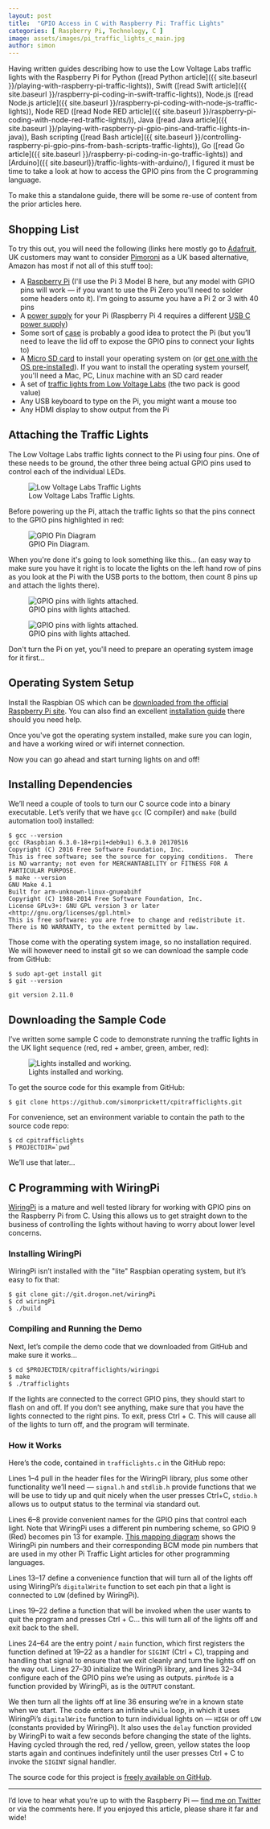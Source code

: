 ```yaml
---
layout: post
title:  "GPIO Access in C with Raspberry Pi: Traffic Lights"
categories: [ Raspberry Pi, Technology, C ]
image: assets/images/pi_traffic_lights_c_main.jpg
author: simon
---
```

Having written guides describing how to use the Low Voltage Labs traffic lights with the Raspberry Pi for Python ([read Python article]({{ site.baseurl }}/playing-with-raspberry-pi-traffic-lights)), Swift ([read Swift article]({{ site.baseurl }}/raspberry-pi-coding-in-swift-traffic-lights)), Node.js ([read Node.js article]({{ site.baseurl }}/raspberry-pi-coding-with-node-js-traffic-lights)), Node RED ([read Node RED article]({{ site.baseurl }}/raspberry-pi-coding-with-node-red-traffic-lights/)), Java ([read Java article]({{ site.baseurl }}/playing-with-raspberry-pi-gpio-pins-and-traffic-lights-in-java)), Bash scripting ([read Bash article]({{ site.baseurl }}/controlling-raspberry-pi-gpio-pins-from-bash-scripts-traffic-lights)), Go ([read Go article]({{ site.baseurl }}/raspberry-pi-coding-in-go-traffic-lights)) and [Arduino]({{ site.baseurl}}/traffic-lights-with-arduino/), I figured it must be time to take a look at how to access the GPIO pins from the C programming language.

To make this a standalone guide, there will be some re-use of content from the prior articles here.

## Shopping List

To try this out, you will need the following (links here mostly go to [Adafruit](https://www.adafruit.com/), UK customers may want to consider [Pimoroni](https://shop.pimoroni.com/) as a UK based alternative, Amazon has most if not all of this stuff too):

* A [Raspberry Pi](https://www.adafruit.com/product/3055) (I'll use the Pi 3 Model B here, but any model with GPIO pins will work — if you want to use the Pi Zero you’ll need to solder some headers onto it). I'm going to assume you have a Pi 2 or 3 with 40 pins
* A [power supply](https://www.adafruit.com/product/1995) for your Pi (Raspberry Pi 4 requires a different [USB C power supply](https://www.adafruit.com/product/4298))
* Some sort of [case](https://www.adafruit.com/product/2256) is probably a good idea to protect the Pi (but you’ll need to leave the lid off to expose the GPIO pins to connect your lights to)
* A [Micro SD card](https://www.adafruit.com/product/1294) to install your operating system on (or [get one with the OS pre-installed](https://www.adafruit.com/product/3259)). If you want to install the operating system yourself, you'll need a Mac, PC, Linux machine with an SD card reader
* A set of [traffic lights from Low Voltage Labs](http://lowvoltagelabs.com/products/pi-traffic/) (the two pack is good value)
* Any USB keyboard to type on the Pi, you might want a mouse too
* Any HDMI display to show output from the Pi

## Attaching the Traffic Lights

The Low Voltage Labs traffic lights connect to the Pi using four pins. One of these needs to be ground, the other three being actual GPIO pins used to control each of the individual LEDs.

<figure class="figure">
  <img src="{{ site.baseurl }}/assets/images/pi_traffic_lights_c_lights_stock.jpg" class="figure-img img-fluid" alt="Low Voltage Labs Traffic Lights">
  <figcaption class="figure-caption text-center">Low Voltage Labs Traffic Lights.</figcaption>
</figure>

Before powering up the Pi, attach the traffic lights so that the pins connect to the GPIO pins highlighted in red:

<figure class="figure">
  <img src="{{ site.baseurl }}/assets/images/pi_traffic_lights_c_gpio_diagram.png" class="figure-img img-fluid" alt="GPIO Pin Diagram">
  <figcaption class="figure-caption text-center">GPIO Pin Diagram.</figcaption>
</figure>

When you're done it's going to look something like this... (an easy way to make sure you have it right is to locate the lights on the left hand row of pins as you look at the Pi with the USB ports to the bottom, then count 8 pins up and attach the lights there).

<figure class="figure">
  <img src="{{ site.baseurl }}/assets/images/pi_traffic_lights_c_lights_attached_1.jpg" class="figure-img img-fluid" alt="GPIO pins with lights attached.">
  <figcaption class="figure-caption text-center">GPIO pins with lights attached.</figcaption>
</figure>

<figure class="figure">
  <img src="{{ site.baseurl }}/assets/images/pi_traffic_lights_c_lights_attached_2.jpg" class="figure-img img-fluid" alt="GPIO pins with lights attached.">
  <figcaption class="figure-caption text-center">GPIO pins with lights attached.</figcaption>
</figure>

Don't turn the Pi on yet, you'll need to prepare an operating system image for it first...

## Operating System Setup

Install the Raspbian OS which can be [downloaded from the official Raspberry Pi site](https://www.raspberrypi.org/downloads/raspbian/). You can also find an excellent [installation guide](https://www.raspberrypi.org/documentation/installation/installing-images/README.md) there should you need help.

Once you've got the operating system installed, make sure you can login, and have a working wired or wifi internet connection.

Now you can go ahead and start turning lights on and off!

## Installing Dependencies

We’ll need a couple of tools to turn our C source code into a binary executable. Let’s verify that we have `gcc` (C compiler) and `make` (build automation tool) installed:

```
$ gcc --version
gcc (Raspbian 6.3.0-18+rpi1+deb9u1) 6.3.0 20170516
Copyright (C) 2016 Free Software Foundation, Inc.
This is free software; see the source for copying conditions.  There is NO warranty; not even for MERCHANTABILITY or FITNESS FOR A PARTICULAR PURPOSE.
$ make --version
GNU Make 4.1
Built for arm-unknown-linux-gnueabihf
Copyright (C) 1988-2014 Free Software Foundation, Inc.
License GPLv3+: GNU GPL version 3 or later <http://gnu.org/licenses/gpl.html>
This is free software: you are free to change and redistribute it. There is NO WARRANTY, to the extent permitted by law.
```

Those come with the operating system image, so no installation required. We will however need to install git so we can download the sample code from GitHub:

```
$ sudo apt-get install git
$ git --version

git version 2.11.0
```

## Downloading the Sample Code

I’ve written some sample C code to demonstrate running the traffic lights in the UK light sequence (red, red + amber, green, amber, red):

<figure class="figure">
  <img src="{{ site.baseurl }}/assets/images/pi_traffic_lights_c_lights_working.gif" class="figure-img img-fluid" alt="Lights installed and working.">
  <figcaption class="figure-caption text-center">Lights installed and working.</figcaption>
</figure>

To get the source code for this example from GitHub:

```
$ git clone https://github.com/simonprickett/cpitrafficlights.git
```

For convenience, set an environment variable to contain the path to the source code repo:

```
$ cd cpitrafficlights
$ PROJECTDIR=`pwd`
```

We’ll use that later…

## C Programming with WiringPi

[WiringPi](http://wiringpi.com/) is a mature and well tested library for working with GPIO pins on the Raspberry Pi from C. Using this allows us to get straight down to the business of controlling the lights without having to worry about lower level concerns.

### Installing WiringPi

WiringPi isn’t installed with the "lite" Raspbian operating system, but it’s easy to fix that:

```
$ git clone git://git.drogon.net/wiringPi
$ cd wiringPi
$ ./build
```

### Compiling and Running the Demo

Next, let’s compile the demo code that we downloaded from GitHub and make sure it works...

```
$ cd $PROJECTDIR/cpitrafficlights/wiringpi
$ make
$ ./trafficlights
```

If the lights are connected to the correct GPIO pins, they should start to flash on and off. If you don’t see anything, make sure that you have the lights connected to the right pins. To exit, press Ctrl + C. This will cause all of the lights to turn off, and the program will terminate.

### How it Works

Here’s the code, contained in `trafficlights.c` in the GitHub repo:

<script src="https://gist.github.com/simonprickett/af80dff02d905c4114911ac2b7d8d91f.js"></script>

Lines 1–4 pull in the header files for the WiringPi library, plus some other functionality we’ll need — `signal.h` and `stdlib.h` provide functions that we will be use to tidy up and quit nicely when the user presses Ctrl+C, `stdio.h` allows us to output status to the terminal via standard out.

Lines 6–8 provide convenient names for the GPIO pins that control each light. Note that WiringPi uses a different pin numbering scheme, so GPIO 9 (Red) becomes pin 13 for example. [This mapping diagram](https://pinout.xyz/pinout/wiringpi) shows the WiringPi pin numbers and their corresponding BCM mode pin numbers that are used in my other Pi Traffic Light articles for other programming languages.

Lines 13–17 define a convenience function that will turn all of the lights off using WiringPi’s `digitalWrite` function to set each pin that a light is connected to `LOW` (defined by WiringPi).

Lines 19–22 define a function that will be invoked when the user wants to quit the program and presses Ctrl + C… this will turn all of the lights off and exit back to the shell.

Lines 24–64 are the entry point / `main` function, which first registers the function defined at 19–22 as a handler for `SIGINT` (Ctrl + C), trapping and handling that signal to ensure that we exit cleanly and turn the lights off on the way out. Lines 27–30 initialize the WiringPi library, and lines 32–34 configure each of the GPIO pins we’re using as outputs. `pinMode` is a function provided by WiringPi, as is the `OUTPUT` constant.

We then turn all the lights off at line 36 ensuring we’re in a known state when we start. The code enters an infinite `while` loop, in which it uses WiringPi’s `digitalWrite` function to turn individual lights on — `HIGH` or off `LOW` (constants provided by WiringPi). It also uses the `delay` function provided by WiringPi to wait a few seconds before changing the state of the lights. Having cycled through the red, red / yellow, green, yellow states the loop starts again and continues indefinitely until the user presses Ctrl + C to invoke the `SIGINT` signal handler.

The source code for this project is [freely available on GitHub](https://github.com/simonprickett/cpitrafficlights).

---

I’d love to hear what you’re up to with the Raspberry Pi — [find me on Twitter](https://twitter.com/simon_prickett) or via the comments here. If you enjoyed this article, please share it far and wide!






